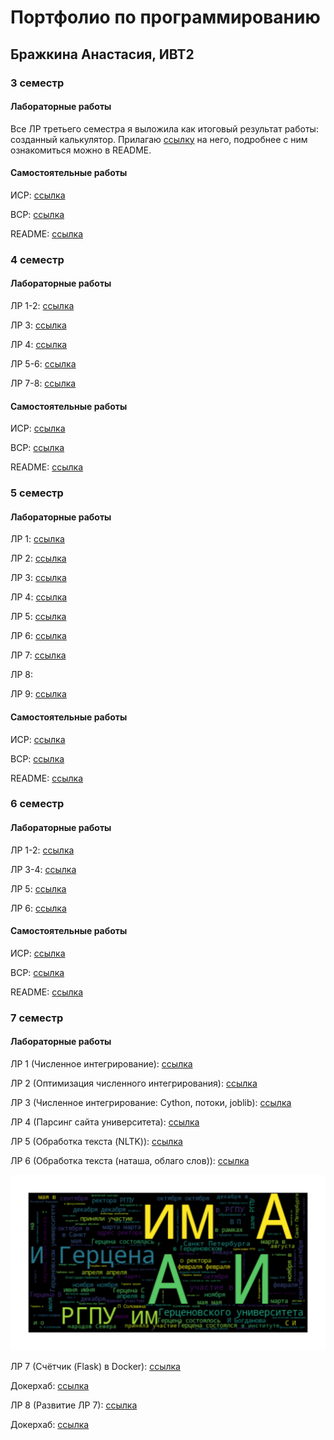 # Портфолио по программированию

## Бражкина Анастасия, ИВТ2

### 3 семестр

#### Лабораторные работы

Все ЛР третьего семестра я выложила как итоговый результат работы: созданный калькулятор. Прилагаю [ссылку](https://github.com/nas-tya/prog/tree/main/lr/sem3) на него, подробнее с ним ознакомиться можно в README.

#### Самостоятельные работы

ИСР: [ссылка](https://github.com/nas-tya/prog/tree/main/sr/prog3-sr/isr)

ВСР: [ссылка](https://github.com/nas-tya/prog/tree/main/sr/prog3-sr/vsr)

README: [ссылка](https://github.com/nas-tya/prog/blob/main/sr/prog3-sr/README.md)

### 4 семестр

#### Лабораторные работы

ЛР 1-2: [ссылка](https://github.com/nas-tya/prog/blob/main/lr/sem4/sem4%20lr1-2.py)

ЛР 3: [ссылка](https://github.com/nas-tya/prog/tree/main/lr/sem4/sem4%20lr3)

ЛР 4: [ссылка](https://github.com/nas-tya/prog/blob/main/lr/sem4/sem4%20lr4.pdf)

ЛР 5-6: [ссылка](https://github.com/nas-tya/prog/blob/main/lr/sem4/sem4%20lr5-6.py)

ЛР 7-8: [ссылка](https://github.com/nas-tya/prog/tree/main/lr/sem4/sem4%20lr7-8)

#### Самостоятельные работы

ИСР: [ссылка](https://github.com/nas-tya/prog/tree/main/sr/prog4-sr%20/isr)

ВСР: [ссылка](https://github.com/nas-tya/prog/tree/main/sr/prog4-sr%20/vsr)

README: [ссылка](https://github.com/nas-tya/prog/blob/main/sr/prog4-sr/README.md)

### 5 семестр

#### Лабораторные работы

ЛР 1: [ссылка](https://github.com/nas-tya/prog/blob/main/lr/sem5/sem5%20lr1.py)

ЛР 2: [ссылка](https://github.com/nas-tya/prog/blob/main/lr/sem5/sem5%20lr2.py)

ЛР 3: [ссылка](https://github.com/nas-tya/prog/tree/main/lr/sem5/sem5%20lr3)

ЛР 4: [ссылка](https://github.com/nas-tya/prog/blob/main/lr/sem5/sem5%20lr4.md)

ЛР 5: [ссылка](https://github.com/nas-tya/prog/blob/main/lr/sem5/sem5%20lr5.py)

ЛР 6: [ссылка](https://github.com/nas-tya/prog/blob/main/lr/sem5/sem5%20lr6.py)

ЛР 7: [ссылка](https://github.com/nas-tya/prog/blob/main/lr/sem5/sem5%20lr7.py)

ЛР 8: 

ЛР 9: [ссылка](https://github.com/nas-tya/prog/blob/main/lr/sem5/sem5%20lr9.py)

#### Самостоятельные работы

ИСР: [ссылка](https://github.com/nas-tya/prog/tree/main/sr/prog5-sr/isr)

ВСР: [ссылка](https://github.com/nas-tya/prog/tree/main/sr/prog5-sr/vsr)

README: [ссылка](https://github.com/nas-tya/prog/blob/main/sr/prog5-sr/README.md)

### 6 семестр

#### Лабораторные работы

ЛР 1-2: [ссылка](https://github.com/nas-tya/prog/tree/main/lr/sem6/sem6%20lr1-2)

ЛР 3-4: [ссылка](https://github.com/nas-tya/prog/tree/main/lr/sem6/sem6%20lr3-4)

ЛР 5: [ссылка](https://github.com/nas-tya/prog/blob/main/lr/sem6/sem6%20lr5.py)

ЛР 6: [ссылка](https://github.com/nas-tya/prog/blob/main/lr/sem6/sem6%20lr6.py)

#### Самостоятельные работы

ИСР: [ссылка](https://github.com/nas-tya/prog/tree/main/sr/prog6-sr/isr)

ВСР: [ссылка](https://github.com/nas-tya/prog/tree/main/sr/prog6-sr/vsr)

README: [ссылка](https://github.com/nas-tya/prog/blob/main/sr/prog6-sr/README.md)

### 7 семестр

#### Лабораторные работы

ЛР 1 (Численное интегрирование): [ссылка](https://github.com/nas-tya/prog/blob/main/lr/sem7/sem7-lr1/main.py)

ЛР 2 (Оптимизация численного интегрирования): [ссылка](https://github.com/nas-tya/prog/blob/main/lr/sem7/sem7-lr2/main.py)

ЛР 3 (Численное интегрирование: Cython, потоки, joblib): [ссылка](https://github.com/nas-tya/prog/blob/main/lr/sem7/sem7-lr3-cython/main.py)

ЛР 4 (Парсинг сайта университета): [ссылка](https://github.com/nas-tya/prog/blob/main/lr/sem7/sem7_lr4.py)

ЛР 5 (Обработка текста (NLTK)): [ссылка](https://github.com/nas-tya/prog/blob/main/lr/sem7/sem7-lr5-nltk/main.py)

ЛР 6 (Обработка текста (наташа, облаго слов)): [ссылка](https://github.com/nas-tya/prog/tree/main/lr/sem7/sem7_lr6)

![Облако слов](https://github.com/nas-tya/prog/blob/main/lr/sem7/%D0%BE%D0%B1%D0%BB%D0%B0%D0%BA%D0%BE%D1%81%D0%BB%D0%BE%D0%B2.png)

ЛР 7 (Счётчик (Flask) в Docker): [ссылка](https://github.com/nas-tya/prog/tree/main/lr/sem7/sem7-lr7)

Докерхаб: [ссылка](https://hub.docker.com/r/brazhkinanastya/prog7lr7/tags)

ЛР 8 (Развитие ЛР 7): [ссылка](https://github.com/nas-tya/prog/tree/main/lr/sem7/sem7-lr8)

Докерхаб: [ссылка](https://hub.docker.com/r/brazhkinanastya/sem7lr8/tags)
